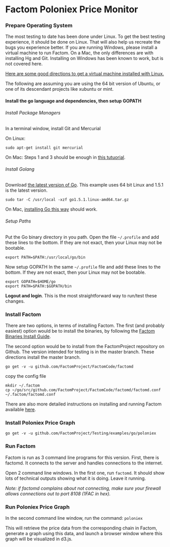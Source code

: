Factom Poloniex Price Monitor
==========


### Prepare Operating System

The most testing to date has been done under Linux. To get the best testing experience, it should be done on Linux. That will also help us recreate the bugs you experience better. If you are running Windows, please install a virtual machine to run Factom. On a Mac, the only differences are with installing Hg and Git.  Installing on Windows has been known to work, but is not covered here.

[Here are some good directions to get a virtual machine installed with Linux.](http://www.instructables.com/id/Introduction-38/?ALLSTEPS) 

The following are assuming you are using the 64 bit version of Ubuntu, or one of its descendant projects like xubuntu or mint.

#### Install the go language and dependencies, then setup GOPATH

###### Install Package Managers 

In a terminal window, install Git and Mercurial

On Linux:
```
sudo apt-get install git mercurial
```

On Mac:
Steps 1 and 3 should be enough in [this tutuorial](https://confluence.atlassian.com/pages/viewpage.action?pageId=269981802).

###### Install Golang

Download [the latest version of Go](https://golang.org/dl/).  This example uses 64 bit Linux and 1.5.1 is the latest version.
```
sudo tar -C /usr/local -xzf go1.5.1.linux-amd64.tar.gz
```

On Mac, [installing Go this way](http://www.cyberciti.biz/faq/installing-go-programming-language-on-mac-os-x/) should work.


###### Setup Paths

Put the Go binary directory in you path.
Open the file `~/.profile` and add these lines to the bottom.  If they are not exact, then your Linux may not be bootable.
```
export PATH=$PATH:/usr/local/go/bin
```
Now setup GOPATH
In the same `~/.profile` file and add these lines to the bottom.  If they are not exact, then your Linux may not be bootable.
```
export GOPATH=$HOME/go
export PATH=$PATH:$GOPATH/bin
```
**Logout and login**.  This is the most straightforward way to run/test these changes.


### Install Factom

There are two options, in terms of installing Factom. The first (and probably easiest) option would be to install the binaries, by following the [Factom Binaries Install Guide](http://factom.org/howto).

The second option would be to install from the FactomProject repository on Github. The version intended for testing is in the master branch. These directions install the master branch.
```
go get -v -u github.com/FactomProject/FactomCode/factomd
```
copy the config file
```
mkdir ~/.factom
cp ~/go/src/github.com/FactomProject/FactomCode/factomd/factomd.conf ~/.factom/factomd.conf
```

There are also more detailed instructions on installing and running Factom available [here](https://github.com/FactomProject/FactomDocs/blob/master/communityTesterDirections.md).

### Install Poloniex Price Graph

```
go get -v -u github.com/FactomProject/Testing/examples/go/poloniex
```

### Run Factom

Factom is run as 3 command line programs for this version. First, there is factomd. It connects to the server and handles connections to the internet. 

Open 2 command line windows. In the first one, run `factomd`. It should show lots of technical outputs showing what it is doing. Leave it running.

*Note: if factomd complains about not connecting, make sure your firewall allows connections out to port 8108 (1FAC in hex).*


### Run Poloniex Price Graph

In the second command line window, run the command: `poloniex`

This will retrieve the price data from the corresponding chain in Factom, generate a graph using this data, and launch a browser window where this graph will be visualized in d3.js. 

